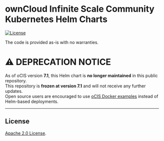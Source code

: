 # ownCloud Infinite Scale Community Kubernetes Helm Charts

[![License](https://img.shields.io/badge/License-Apache%202.0-blue.svg)](https://opensource.org/licenses/Apache-2.0)

The code is provided as-is with no warranties.

# ⚠️ DEPRECATION NOTICE

As of oCIS version **7.1**, this Helm chart is **no longer maintained** in this public repository.  
This repository is **frozen at version 7.1** and will not receive any further updates.  
Open source users are encouraged to use [oCIS Docker examples](https://doc.owncloud.com/ocis/) instead of Helm-based deployments.

---

## License

<!-- Keep full URL links to repo files because this README syncs from main to gh-pages.  -->
[Apache 2.0 License](https://github.com/owncloud/ocis-charts/blob/main/LICENSE).

